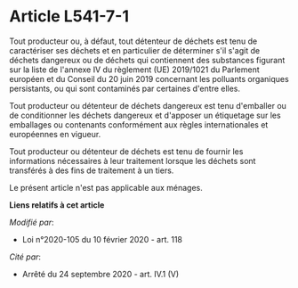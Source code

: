 # Article L541-7-1

Tout producteur ou, à défaut, tout détenteur de déchets est tenu de caractériser ses déchets et en particulier de déterminer
s'il s'agit de déchets dangereux ou de déchets qui contiennent des substances figurant sur la liste de l'annexe IV du
règlement (UE) 2019/1021 du Parlement européen et du Conseil du 20 juin 2019 concernant les polluants organiques persistants,
ou qui sont contaminés par certaines d'entre elles.

Tout producteur ou détenteur de déchets dangereux est tenu d'emballer ou de conditionner les déchets dangereux et d'apposer
un étiquetage sur les emballages ou contenants conformément aux règles internationales et européennes en vigueur.

Tout producteur ou détenteur de déchets est tenu de fournir les informations nécessaires à leur traitement lorsque les
déchets sont transférés à des fins de traitement à un tiers.

Le présent article n'est pas applicable aux ménages.

**Liens relatifs à cet article**

_Modifié par_:

  - Loi n°2020-105 du 10 février 2020 - art. 118

_Cité par_:

  - Arrêté du 24 septembre 2020 - art. IV.1 (V)
